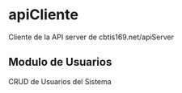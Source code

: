 # apiCliente
Cliente de la API server de cbtis169.net/apiServer

## Modulo de Usuarios
CRUD de Usuarios del Sistema

